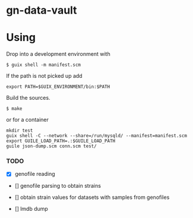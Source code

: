 # gn-data-vault

# Using

Drop into a development environment with

``` shell
$ guix shell -m manifest.scm
```

If the path is not picked up add

```
export PATH=$GUIX_ENVIRONMENT/bin:$PATH
```

Build the sources.

``` shell
$ make
```

or for a container

```shell
mkdir test
guix shell -C --network --share=/run/mysqld/ --manifest=manifest.scm
export GUILE_LOAD_PATH=.:$GUILE_LOAD_PATH
guile json-dump.scm conn.scm test/
```


### TODO

- [x] genofile reading

- [] genofile parsing to obtain strains

- [] obtain strain values for datasets with samples from genofiles

- []  lmdb dump

